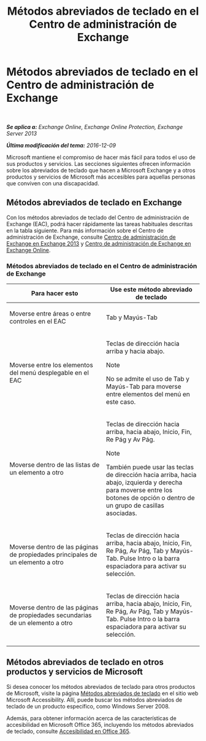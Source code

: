 ﻿---
title: 'Métodos abreviados de teclado en el Centro de administración de Exchange'
TOCTitle: Métodos abreviados de teclado en el Centro de administración de Exchange
ms:assetid: 146b2b52-1ef8-4606-991a-4cf4da694970
ms:mtpsurl: https://technet.microsoft.com/es-es/library/JJ150484(v=EXCHG.150)
ms:contentKeyID: 48267826
ms.date: 04/23/2018
mtps_version: v=EXCHG.150
ms.translationtype: HT
---

# Métodos abreviados de teclado en el Centro de administración de Exchange

 

_**Se aplica a:** Exchange Online, Exchange Online Protection, Exchange Server 2013_

_**Última modificación del tema:** 2016-12-09_

Microsoft mantiene el compromiso de hacer más fácil para todos el uso de sus productos y servicios. Las secciones siguientes ofrecen información sobre los abreviados de teclado que hacen a Microsoft Exchange y a otros productos y servicios de Microsoft más accesibles para aquellas personas que conviven con una discapacidad.

## Métodos abreviados de teclado en Exchange

Con los métodos abreviados de teclado del Centro de administración de Exchange (EAC), podrá hacer rápidamente las tareas habituales descritas en la tabla siguiente. Para más información sobre el Centro de administración de Exchange, consulte [Centro de administración de Exchange en Exchange 2013](exchange-admin-center-in-exchange-2013-exchange-2013-help.md) y [Centro de administración de Exchange en Exchange Online](https://technet.microsoft.com/es-es/library/jj200743\(v=exchg.150\)).

### Métodos abreviados de teclado en el Centro de administración de Exchange

<table>
<colgroup>
<col style="width: 50%" />
<col style="width: 50%" />
</colgroup>
<thead>
<tr class="header">
<th>Para hacer esto</th>
<th>Use este método abreviado de teclado</th>
</tr>
</thead>
<tbody>
<tr class="odd">
<td><p>Moverse entre áreas o entre controles en el EAC</p></td>
<td><p>Tab y Mayús-Tab</p></td>
</tr>
<tr class="even">
<td><p>Moverse entre los elementos del menú desplegable en el EAC</p></td>
<td><p>Teclas de dirección hacia arriba y hacia abajo.</p>

> [!NOTE]
> No se admite el uso de Tab y Mayús-Tab para moverse entre elementos del menú en este caso.


</td>
</tr>
<tr class="odd">
<td><p>Moverse dentro de las listas de un elemento a otro</p></td>
<td><p>Teclas de dirección hacia arriba, hacia abajo, Inicio, Fin, Re Pág y Av Pág.</p>

> [!NOTE]
> También puede usar las teclas de dirección hacia arriba, hacia abajo, izquierda y derecha para moverse entre los botones de opción o dentro de un grupo de casillas asociadas.


</td>
</tr>
<tr class="even">
<td><p>Moverse dentro de las páginas de propiedades principales de un elemento a otro</p></td>
<td><p>Teclas de dirección hacia arriba, hacia abajo, Inicio, Fin, Re Pág, Av Pág, Tab y Mayús-Tab. Pulse Intro o la barra espaciadora para activar su selección.</p></td>
</tr>
<tr class="odd">
<td><p>Moverse dentro de las páginas de propiedades secundarias de un elemento a otro</p></td>
<td><p>Teclas de dirección hacia arriba, hacia abajo, Inicio, Fin, Re Pág, Av Pág, Tab y Mayús-Tab. Pulse Intro o la barra espaciadora para activar su selección.</p></td>
</tr>
</tbody>
</table>


## Métodos abreviados de teclado en otros productos y servicios de Microsoft

Si desea conocer los métodos abreviados de teclado para otros productos de Microsoft, visite la página [Métodos abreviados de teclado](https://go.microsoft.com/fwlink/p/?linkid=248894) en el sitio web Microsoft Accessibility. Allí, puede buscar los métodos abreviados de teclado de un producto específico, como Windows Server 2008.

Además, para obtener información acerca de las características de accesibilidad en Microsoft Office 365, incluyendo los métodos abreviados de teclado, consulte [Accesibilidad en Office 365](https://officepreview.microsoft.com/search/redir/ha102817204.aspx).

